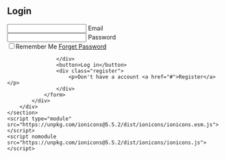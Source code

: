 <!DOCTYPE html>
<html lang="en">
<head>
    <meta charset="UTF-8">
    <meta http-equiv="X-UA-Compatible" content="IE=edge">
    <meta name="viewport" content="width=device-width, initial-scale=1.0">
    <link rel="stylesheet" href="index.css">
    <title> Decor Store</title>
</head>
<body>
    <section>
        <div class="form-box">
            <div class="form-value">
                <form action="">
                    <h2>Login</h2>
                    <div class="inputbox">
                        <ion-icon name="mail-outline"></ion-icon>
                        <input type="email" required>
                        <label for="">Email</label>
                    </div>
                    <div class="inputbox">
                        <ion-icon name="lock-closed-outline"></ion-icon>
                        <input type="password" required>
                        <label for="">Password</label>
                    </div>
                    <div class="forget">
                         <label for=""><input type="checkbox">Remember Me  <a href="#">Forget Password</a></label>

                    </div>
                    <button>Log in</button>
                    <div class="register">
                        <p>Don't have a account <a href="#">Register</a></p>
                    </div>
                </form>
            </div>
        </div>
    </section>
    <script type="module" src="https://unpkg.com/ionicons@5.5.2/dist/ionicons/ionicons.esm.js"></script>
    <script nomodule src="https://unpkg.com/ionicons@5.5.2/dist/ionicons/ionicons.js"></script>
</body>
</html>
